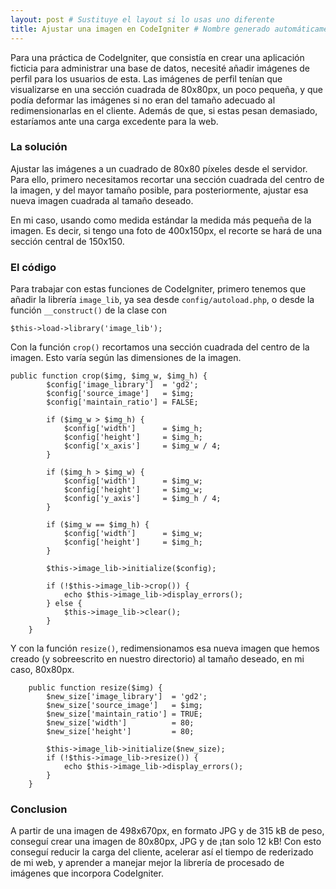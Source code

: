 ```yaml
---
layout: post # Sustituye el layout si lo usas uno diferente
title: Ajustar una imagen en CodeIgniter # Nombre generado automáticamente
---
```


Para una práctica de CodeIgniter, que consistía en crear una aplicación ficticia para administrar una base de datos, necesité añadir imágenes de perfil para los usuarios de esta. Las imágenes de perfil tenían que visualizarse en una sección cuadrada de 80x80px, un poco pequeña, y que podía deformar las imágenes si no eran del tamaño adecuado al redimensionarlas en el cliente. Además de que, si estas pesan demasiado, estaríamos ante una carga excedente para la web.

### La solución
Ajustar las imágenes a un cuadrado de 80x80 píxeles desde el servidor. Para ello, primero necesitamos recortar una sección cuadrada del centro de la imagen, y del mayor tamaño posible, para posteriormente, ajustar esa nueva imagen cuadrada al tamaño deseado.

En mi caso, usando como medida estándar la medida más pequeña de la imagen. Es decir, si tengo una foto de 400x150px, el recorte se hará de una sección central de 150x150.



### El código

Para trabajar con estas funciones de CodeIgniter, primero tenemos que añadir la librería `image_lib`, ya sea desde `config/autoload.php`, o desde la función `__construct()` de la clase con

```
$this->load->library('image_lib');
```

Con la función `crop()` recortamos una sección cuadrada del centro de la imagen. Esto varía según las dimensiones de la imagen.

```
public function crop($img, $img_w, $img_h) {
		$config['image_library']  = 'gd2';
		$config['source_image']   = $img;
		$config['maintain_ratio'] = FALSE;

		if ($img_w > $img_h) {
			$config['width']      = $img_h;
			$config['height']     = $img_h;
			$config['x_axis']     = $img_w / 4;
		}

		if ($img_h > $img_w) {
			$config['width']      = $img_w;
			$config['height']     = $img_w;
			$config['y_axis']     = $img_h / 4;
		}

		if ($img_w == $img_h) {
			$config['width']      = $img_w;
			$config['height']     = $img_h;
		}

		$this->image_lib->initialize($config);

		if (!$this->image_lib->crop()) {
			echo $this->image_lib->display_errors();
		} else {
			$this->image_lib->clear();
		}
	}
```
  
Y con la función `resize()`, redimensionamos esa nueva imagen que hemos creado (y sobreescrito en nuestro directorio) al tamaño deseado, en mi caso, 80x80px.

```
	public function resize($img) {
		$new_size['image_library']  = 'gd2';
		$new_size['source_image']   = $img;
		$new_size['maintain_ratio'] = TRUE;
		$new_size['width']          = 80;
		$new_size['height']         = 80;

		$this->image_lib->initialize($new_size);
		if (!$this->image_lib->resize()) {
			echo $this->image_lib->display_errors();
		}
	}
```

### Conclusion
A partir de una imagen de 498x670px, en formato JPG y de 315 kB de peso, conseguí crear una imagen de 80x80px, JPG y de ¡tan solo 12 kB! Con esto conseguí reducir la carga del cliente, acelerar así el tiempo de rederizado de mi web, y aprender a manejar mejor la librería de procesado de imágenes que incorpora CodeIgniter.
